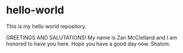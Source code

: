 # hello-world
This is my hello world repository.

GREETINGS AND SALUTATIONS! My name is Zan McClelland and I am honored to have you here. Hope you have a good day now. Shalom.
